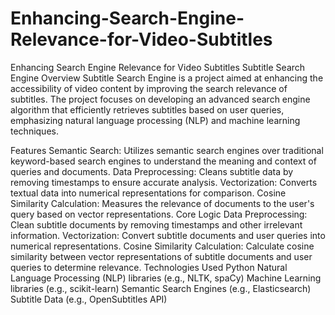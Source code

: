 # Enhancing-Search-Engine-Relevance-for-Video-Subtitles
Enhancing Search Engine Relevance for Video Subtitles
Subtitle Search Engine
Overview
Subtitle Search Engine is a project aimed at enhancing the accessibility of video content by improving the search relevance of subtitles. The project focuses on developing an advanced search engine algorithm that efficiently retrieves subtitles based on user queries, emphasizing natural language processing (NLP) and machine learning techniques.

Features
Semantic Search: Utilizes semantic search engines over traditional keyword-based search engines to understand the meaning and context of queries and documents.
Data Preprocessing: Cleans subtitle data by removing timestamps to ensure accurate analysis.
Vectorization: Converts textual data into numerical representations for comparison.
Cosine Similarity Calculation: Measures the relevance of documents to the user's query based on vector representations.
Core Logic
Data Preprocessing: Clean subtitle documents by removing timestamps and other irrelevant information.
Vectorization: Convert subtitle documents and user queries into numerical representations.
Cosine Similarity Calculation: Calculate cosine similarity between vector representations of subtitle documents and user queries to determine relevance.
Technologies Used
Python
Natural Language Processing (NLP) libraries (e.g., NLTK, spaCy)
Machine Learning libraries (e.g., scikit-learn)
Semantic Search Engines (e.g., Elasticsearch)
Subtitle Data (e.g., OpenSubtitles API)
